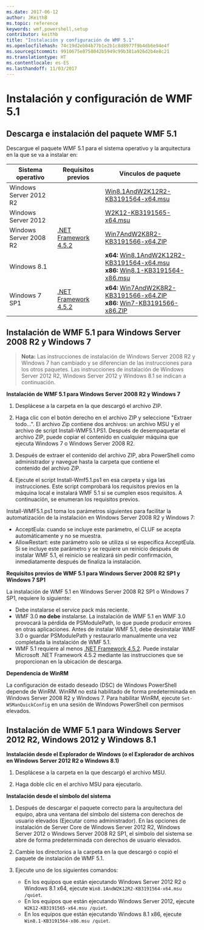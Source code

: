 ```yaml
---
ms.date: 2017-06-12
author: JKeithB
ms.topic: reference
keywords: wmf,powershell,setup
contributor: keithb
title: "Instalación y configuración de WMF 5.1"
ms.openlocfilehash: 74c19d2eb04b77b1e2b1c8d8977f9b4db6e94e4f
ms.sourcegitcommit: 9910675e8758042b5949c99b381a926d2b4e8c21
ms.translationtype: HT
ms.contentlocale: es-ES
ms.lasthandoff: 11/03/2017
---
```

# <a name="install-and-configure-wmf-51"></a>Instalación y configuración de WMF 5.1 #


## <a name="download-and-install-the-wmf-51-package"></a>Descarga e instalación del paquete WMF 5.1

Descargue el paquete WMF 5.1 para el sistema operativo y la arquitectura en la que se va a instalar en:

| Sistema operativo       | Requisitos previos       | Vínculos de paquete             |
|------------------------|---------------------|---------------------------|
| Windows Server 2012 R2 | | [Win8.1AndW2K12R2-KB3191564-x64.msu](https://go.microsoft.com/fwlink/?linkid=839516)|
| Windows Server 2012    | | [W2K12-KB3191565-x64.msu](https://go.microsoft.com/fwlink/?linkid=839513)|
| Windows Server 2008 R2 | [.NET Framework 4.5.2](https://www.microsoft.com/en-ca/download/details.aspx?id=42642) | [Win7AndW2K8R2-KB3191566-x64.ZIP](https://go.microsoft.com/fwlink/?linkid=839523) | 
| Windows 8.1            |  | **x64:** [Win8.1AndW2K12R2-KB3191564-x64.msu](https://go.microsoft.com/fwlink/?linkid=839516) </br> **x86:** [Win8.1-KB3191564-x86.msu](https://go.microsoft.com/fwlink/?linkid=839521) |
| Windows 7 SP1          | [.NET Framework 4.5.2](https://www.microsoft.com/en-ca/download/details.aspx?id=42642) | **x64:** [Win7AndW2K8R2-KB3191566-x64.ZIP](https://go.microsoft.com/fwlink/?linkid=839523) </br> **x86:** [Win7-KB3191566-x86.ZIP](https://go.microsoft.com/fwlink/?linkid=839522)



## <a name="install-wmf-51-for-windows-server-2008-r2-and-windows-7"></a>Instalación de WMF 5.1 para Windows Server 2008 R2 y Windows 7

> **Nota:** Las instrucciones de instalación de Windows Server 2008 R2 y Windows 7 han cambiado y se diferencian de las instrucciones para los otros paquetes. Las instrucciones de instalación de Windows Server 2012 R2, Windows Server 2012 y Windows 8.1 se indican a continuación.

**Instalación de WMF 5.1 para Windows Server 2008 R2 y Windows 7**

1. Desplácese a la carpeta en la que descargó el archivo ZIP. 

2. Haga clic con el botón derecho en el archivo ZIP y seleccione "Extraer todo...". El archivo Zip contiene dos archivos: un archivo MSU y el archivo de script Install-WMF5.1.PS1. Después de desempaquetar el archivo ZIP, puede copiar el contenido en cualquier máquina que ejecuta Windows 7 o Windows Server 2008 R2.  

3. Después de extraer el contenido del archivo ZIP, abra PowerShell como administrador y navegue hasta la carpeta que contiene el  
contenido del archivo ZIP. 

4. Ejecute el script Install-Wmf5.1.ps1 en esa carpeta y siga las instrucciones. Este script comprobará los requisitos previos en la máquina local e instalará WMF 5.1 si se cumplen esos requisitos. A continuación, se enumeran los requisitos previos. 

Install-WMF5.1.ps1 toma los parámetros siguientes para facilitar la automatización de la instalación en Windows Server 2008 R2 y Windows 7:

- AcceptEula: cuando se incluye este parámetro, el CLUF se acepta automáticamente y no se muestra.
- AllowRestart: este parámetro solo se utiliza si se especifica AcceptEula. Si se incluye este parámetro y se requiere un reinicio después de instalar WMF 5.1, el reinicio se realizará sin pedir confirmación, inmediatamente después de finaliza la instalación. 

**Requisitos previos de WMF 5.1 para Windows Server 2008 R2 SP1 y Windows 7 SP1**

La instalación de WMF 5.1 en Windows Server 2008 R2 SP1 o Windows 7 SP1, requiere lo siguiente:
- Debe instalarse el service pack más reciente.
- WMF 3.0 **no debe** instalarse. La instalación de WMF 5.1 en WMF 3.0 provocará la pérdida de PSModulePath, lo que puede producir errores en otras aplicaciones. Antes de instalar WMF 5.1, debe desinstalar WMF 3.0 o guardar PSModulePath y restaurarlo manualmente una vez completada la instalación de WMF 5.1. 
- WMF 5.1 requiere al menos [.NET Framework 4.5.2](https://www.microsoft.com/en-ca/download/details.aspx?id=42642).
Puede instalar Microsoft .NET Framework 4.5.2 mediante las instrucciones que se proporcionan en la ubicación de descarga.

**Dependencia de WinRM** 

La configuración de estado deseado (DSC) de Windows PowerShell depende de WinRM. WinRM no está habilitado de forma predeterminada en Windows Server 2008 R2 y Windows 7. Para habilitar WinRM, ejecute `Set-WSManQuickConfig` en una sesión de Windows PowerShell con permisos elevados.


## <a name="install-wmf-51-for-windows-server-2012-r2-windows-server-2012-and-windows-81"></a>Instalación de WMF 5.1 para Windows Server 2012 R2, Windows 2012 y Windows 8.1
**Instalación desde el Explorador de Windows (o el Explorador de archivos en Windows Server 2012 R2 o Windows 8.1)**

1. Desplácese a la carpeta en la que descargó el archivo MSU.

2. Haga doble clic en el archivo MSU para ejecutarlo.

**Instalación desde el símbolo del sistema**

1. Después de descargar el paquete correcto para la arquitectura del equipo, abra una ventana del símbolo del sistema con derechos de usuario elevados (Ejecutar como administrador). En las opciones de instalación de Server Core de Windows Server 2012 R2, Windows Server 2012 o Windows Server 2008 R2 SP1, el símbolo del sistema se abre de forma predeterminada con derechos de usuario elevados.

2. Cambie los directorios a la carpeta en la que descargó o copió el paquete de instalación de WMF 5.1.

3. Ejecute uno de los siguientes comandos:
    - En los equipos que están ejecutando Windows Server 2012 R2 o Windows 8.1 x64, ejecute `Win8.1AndW2K12R2-KB3191564-x64.msu /quiet`.
    - En los equipos que están ejecutando Windows Server 2012, ejecute `W2K12-KB3191565-x64.msu /quiet`.
    - En los equipos que están ejecutando Windows 8.1 x86, ejecute `Win8.1-KB3191564-x86.msu /quiet`.
    

